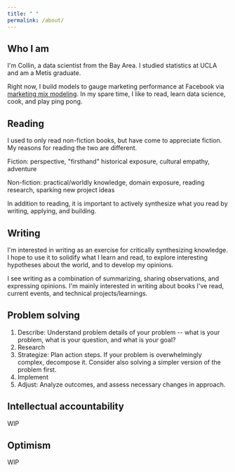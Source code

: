 ```yaml
---
title: " "
permalink: /about/
---
```


## Who I am

I'm Collin, a data scientist from the Bay Area. I studied statistics at UCLA and am a Metis graduate. 

Right now, I build models to gauge marketing performance at Facebook via [marketing mix modeling](https://en.wikipedia.org/wiki/Marketing_mix_modeling). In my spare time, I like to read, learn data science, cook, and play ping pong. 

## Reading

I used to only read non-fiction books, but have come to appreciate fiction. My reasons for reading the two are different.

Fiction: perspective, "firsthand" historical exposure, cultural empathy, adventure

Non-fiction: practical/worldly knowledge, domain exposure, reading research, sparking new project ideas

In addition to reading, it is important to actively synthesize what you read by writing, applying, and building. 

## Writing

I'm interested in writing as an exercise for critically synthesizing knowledge. I hope to use it to solidify what I learn and read, to explore interesting hypotheses about the world, and to develop my opinions. 

I see writing as a combination of summarizing, sharing observations, and expressing opinions. I'm mainly interested in writing about books I've read, current events, and technical projects/learnings.

## Problem solving 

1. Describe: Understand problem details of your problem -- what is your problem, what is your question, and what is your goal? 
2. Research
3. Strategize: Plan action steps. If your problem is overwhelmingly complex, decompose it. Consider also solving a simpler version of the problem first.
4. Implement
5. Adjust: Analyze outcomes, and assess necessary changes in approach.

## Intellectual accountability

WIP

## Optimism

WIP